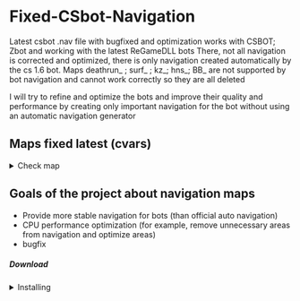 # Fixed-CSbot-Navigation
Latest csbot .nav file with bugfixed and optimization
works with CSBOT; Zbot and working with the latest ReGameDLL bots
There, not all navigation is corrected and optimized, there is only navigation created automatically by the cs 1.6 bot.
Maps deathrun_ ; surf_ ; kz_; hns_; BB_ are not supported by bot navigation and cannot work correctly so they are all deleted

I will try to refine and optimize the bots and improve their quality and performance by creating only important navigation for the bot without using an automatic navigation generator

## Maps fixed latest (cvars)
<details>
<summary>Check map</summary>

| Map                               | size | bugfix | Description |
| :--------------------------------- | :-: | :----------: | :--------------------------------------------- |
| [zm_houses.nav](navigations/zm_houses.nav) | 116 KB | more fixed bugs | zm_houses critical fixed bugs |
| [35hp_2.nav](navigations/35hp_2.nav)       | 183 KB | fixed areas | fixed water area |
| [zm_dust2_final.nav](navigations/zm_dust2_final.nav)| 536 KB | fixed areas | added new nav zones |
| Total size navigations in archive | 1.78 GB | have small fix | removed more bad maps where impossible to fix it<br>removed deathrun_ ; surf_ ; kz_; hns_; BB_</br>|
| 705 MB - 2023 year | 1.78 GB - 2024 pack | waiting | waiting critical bugs |
</details>


## Goals of the project about navigation maps
<ul>
<li>Provide more stable navigation for bots (than official auto navigation)</li>
<li>CPU performance optimization (for example, remove unnecessary areas from navigation and optimize areas)</li>
<li>bugfix</li>
</ul>

##### Download

<details>
<summary>Installing</summary>

<ul>
<li>
Installing required by github full folder if you want
<pre>
<br>download archive from github</br>
next step unpack to nav files on your cstrike
<br>\steamapps\common\Half-Life\cstrike\maps</br>
</pre>
</li>
</ul>
